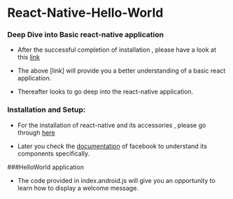 # React-Native-Hello-World

### Deep  Dive into Basic react-native application

* After  the successful completion of installation , please have a look at this [link](http://www.toptal.com/ios/cold-dive-into-react-native-a-beginners-tutorial)
       
* The above [link] will provide you a better understanding of a basic react application.

* Thereafter looks to go deep into the react-native application.
      
### Installation and Setup:
      
* For the installation of react-native and its accessories , please go through [here](https://github.com/Hari70a/React-native/wiki)

* Later you  check the [documentation](https://facebook.github.io/react-native/docs/tutorial.html#content) of facebook to  understand its components specifically.
 
###HelloWorld application

* The code provided in index.android.js will give you an opportunity to learn how to display a welcome message.
